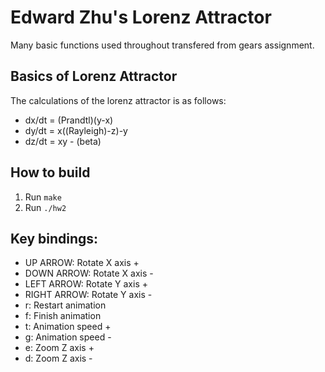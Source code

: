 # Edward Zhu's Lorenz Attractor

Many basic functions used throughout transfered from gears assignment.

## Basics of Lorenz Attractor
The calculations of the lorenz attractor is as follows:
- dx/dt = (Prandtl)(y-x)
- dy/dt = x((Rayleigh)-z)-y
- dz/dt = xy - (beta)

## How to build

1. Run `make`
2. Run `./hw2`

## Key bindings:

- UP ARROW: Rotate X axis +
- DOWN ARROW: Rotate X axis -
- LEFT ARROW: Rotate Y axis +
- RIGHT ARROW: Rotate Y axis -
- r: Restart animation
- f: Finish animation
- t: Animation speed +
- g: Animation speed -
- e: Zoom Z axis +
- d: Zoom Z axis -